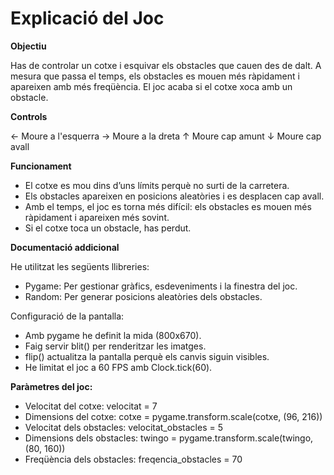 # Explicació del Joc 
 


**Objectiu** 

Has de controlar un cotxe i esquivar els obstacles que cauen des de dalt. A mesura que passa el temps, els obstacles es mouen més ràpidament i apareixen amb més freqüència. El joc acaba si el cotxe xoca amb un obstacle. 
 

**Controls** 

← Moure a l'esquerra 
→ Moure a la dreta 
↑ Moure cap amunt 
↓ Moure cap avall 
 

**Funcionament** 

- El cotxe es mou dins d’uns límits perquè no surti de la carretera. 
- Els obstacles apareixen en posicions aleatòries i es desplacen cap avall. 
- Amb el temps, el joc es torna més difícil: els obstacles es mouen més ràpidament i apareixen més sovint. 
- Si el cotxe toca un obstacle, has perdut.


**Documentació addicional**

He utilitzat les següents llibreries:
- Pygame: Per gestionar gràfics, esdeveniments i la finestra del joc.
- Random: Per generar posicions aleatòries dels obstacles.

Configuració de la pantalla:
- Amb pygame he definit la mida (800x670).
- Faig servir blit() per renderitzar les imatges.
- flip() actualitza la pantalla perquè els canvis siguin visibles.
- He limitat el joc a 60 FPS amb Clock.tick(60).

**Paràmetres del joc:**

- Velocitat del cotxe: velocitat = 7
- Dimensions del cotxe: cotxe = pygame.transform.scale(cotxe, (96, 216))
- Velocitat dels obstacles: velocitat_obstacles = 5
- Dimensions dels obstacles: twingo = pygame.transform.scale(twingo, (80, 160))
- Freqüència dels obstacles: freqencia_obstacles = 70